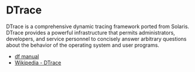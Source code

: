# DTrace

DTrace is a comprehensive dynamic tracing framework ported from Solaris. DTrace provides a powerful infrastructure that permits administrators, developers, and service personnel to concisely answer arbitrary questions about the behavior of the operating system and user programs.

- [df manual](https://man7.org/linux/man-pages/man1/dtrace.1.html)
- [Wikipedia - DTrace](https://en.wikipedia.org/wiki/DTrace)
